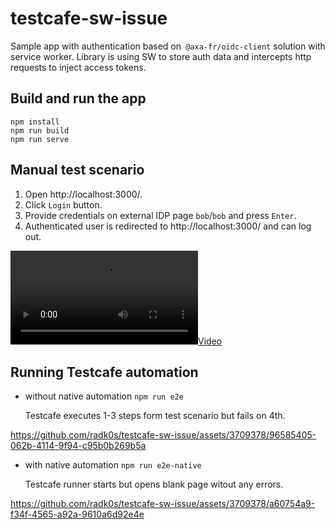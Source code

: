 # testcafe-sw-issue

Sample app with authentication based on` @axa-fr/oidc-client` solution with service worker. Library is using SW to store auth data and intercepts http requests to inject access tokens.

## Build and run the app

```
npm install
npm run build
npm run serve
```

## Manual test scenario

1. Open http://localhost:3000/.
2. Click `Login` button.
3. Provide credentials on external IDP page `bob`/`bob` and press `Enter`.
4. Authenticated user is redirected to http://localhost:3000/ and can log out.

[![](test-scenario.mov)](https://github.com/radk0s/testcafe-sw-issue/assets/3709378/3c87d74c-0156-4ff0-850e-f9266f62fa9e)

## Running Testcafe automation

* without native automation ```npm run e2e```

  Testcafe executes 1-3 steps form test scenario but fails on 4th.

https://github.com/radk0s/testcafe-sw-issue/assets/3709378/96585405-062b-4114-9f94-c95b0b269b5a


* with native automation ```npm run e2e-native```

  Testcafe runner starts but opens blank page witout any errors.

https://github.com/radk0s/testcafe-sw-issue/assets/3709378/a60754a9-f34f-4565-a92a-9610a6d92e4e


